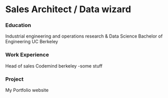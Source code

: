 # Sales Architect / Data wizard

### Education 
Industrial engineering and operations research & Data Science 
Bachelor of Engineering UC Berkeley 

### Work Experience
Head of sales Codemind berkeley
-some stuff

### Project


My Portfolio website 

